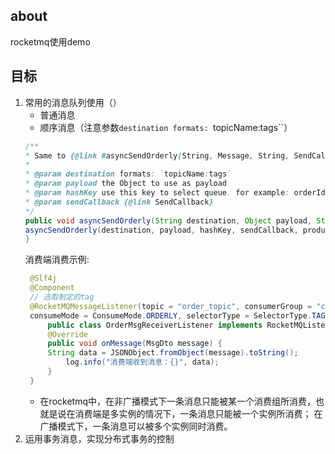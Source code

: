 ## about
rocketmq使用demo
## 目标
1. 常用的消息队列使用（）
   * 普通消息
   * 顺序消息（注意参数`destination formats: `topicName:tags``）
    ```java
    /**
    * Same to {@link #asyncSendOrderly(String, Message, String, SendCallback)}.
    *
    * @param destination formats: `topicName:tags`
    * @param payload the Object to use as payload
    * @param hashKey use this key to select queue. for example: orderId, productId ...
    * @param sendCallback {@link SendCallback}
    */
    public void asyncSendOrderly(String destination, Object payload, String hashKey, SendCallback sendCallback) {
    asyncSendOrderly(destination, payload, hashKey, sendCallback, producer.getSendMsgTimeout());
    }
    ```
   消费端消费示例:
   ```java
    @Slf4j
    @Component
    // 选取制定的tag
    @RocketMQMessageListener(topic = "order_topic", consumerGroup = "consumer-order",
    consumeMode = ConsumeMode.ORDERLY, selectorType = SelectorType.TAG, selectorExpression = "TagA||TagC")
        public class OrderMsgReceiverListener implements RocketMQListener<MsgDto> {
        @Override
        public void onMessage(MsgDto message) {
        String data = JSONObject.fromObject(message).toString();
            log.info("消费端收到消息：{}", data);
        }
    }
    ```
   * 在rocketmq中，在非广播模式下一条消息只能被某一个消费组所消费，也就是说在消费端是多实例的情况下，一条消息只能被一个实例所消费；
在广播模式下，一条消息可以被多个实例同时消费。
2. 运用事务消息，实现分布式事务的控制
